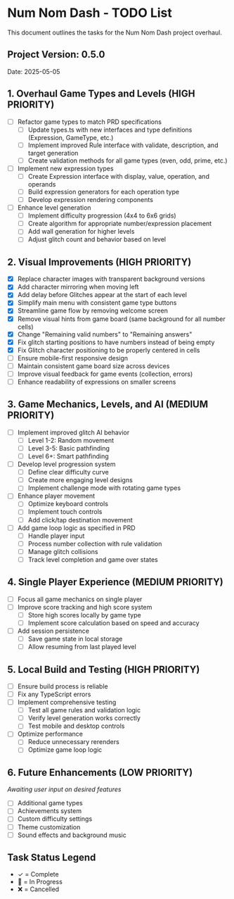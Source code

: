 # Num Nom Dash - TODO List

This document outlines the tasks for the Num Nom Dash project overhaul.

## Project Version: 0.5.0
Date: 2025-05-05

## 1. Overhaul Game Types and Levels (HIGH PRIORITY)

- [ ] Refactor game types to match PRD specifications
  - [ ] Update types.ts with new interfaces and type definitions (Expression, GameType, etc.)
  - [ ] Implement improved Rule interface with validate, description, and target generation
  - [ ] Create validation methods for all game types (even, odd, prime, etc.)
- [ ] Implement new expression types
  - [ ] Create Expression interface with display, value, operation, and operands
  - [ ] Build expression generators for each operation type
  - [ ] Develop expression rendering components
- [ ] Enhance level generation
  - [ ] Implement difficulty progression (4x4 to 6x6 grids)
  - [ ] Create algorithm for appropriate number/expression placement
  - [ ] Add wall generation for higher levels
  - [ ] Adjust glitch count and behavior based on level

## 2. Visual Improvements (HIGH PRIORITY)

- [x] Replace character images with transparent background versions
- [x] Add character mirroring when moving left
- [x] Add delay before Glitches appear at the start of each level
- [x] Simplify main menu with consistent game type buttons
- [x] Streamline game flow by removing welcome screen
- [x] Remove visual hints from game board (same background for all number cells)
- [x] Change "Remaining valid numbers" to "Remaining answers"
- [x] Fix glitch starting positions to have numbers instead of being empty
- [x] Fix Glitch character positioning to be properly centered in cells
- [ ] Ensure mobile-first responsive design
- [ ] Maintain consistent game board size across devices
- [ ] Improve visual feedback for game events (collection, errors)
- [ ] Enhance readability of expressions on smaller screens

## 3. Game Mechanics, Levels, and AI (MEDIUM PRIORITY)

- [ ] Implement improved glitch AI behavior
  - [ ] Level 1-2: Random movement
  - [ ] Level 3-5: Basic pathfinding
  - [ ] Level 6+: Smart pathfinding
- [ ] Develop level progression system
  - [ ] Define clear difficulty curve
  - [ ] Create more engaging level designs
  - [ ] Implement challenge mode with rotating game types
- [ ] Enhance player movement
  - [ ] Optimize keyboard controls
  - [ ] Implement touch controls
  - [ ] Add click/tap destination movement
- [ ] Add game loop logic as specified in PRD
  - [ ] Handle player input
  - [ ] Process number collection with rule validation
  - [ ] Manage glitch collisions
  - [ ] Track level completion and game over states

## 4. Single Player Experience (MEDIUM PRIORITY)

- [ ] Focus all game mechanics on single player
- [ ] Improve score tracking and high score system
  - [ ] Store high scores locally by game type
  - [ ] Implement score calculation based on speed and accuracy
- [ ] Add session persistence
  - [ ] Save game state in local storage
  - [ ] Allow resuming from last played level

## 5. Local Build and Testing (HIGH PRIORITY)

- [ ] Ensure build process is reliable
- [ ] Fix any TypeScript errors
- [ ] Implement comprehensive testing
  - [ ] Test all game rules and validation logic
  - [ ] Verify level generation works correctly
  - [ ] Test mobile and desktop controls
- [ ] Optimize performance
  - [ ] Reduce unnecessary rerenders
  - [ ] Optimize game loop logic

## 6. Future Enhancements (LOW PRIORITY)

*Awaiting user input on desired features*

- [ ] Additional game types
- [ ] Achievements system
- [ ] Custom difficulty settings
- [ ] Theme customization
- [ ] Sound effects and background music

## Task Status Legend

- ✓ = Complete
- 🔄 = In Progress
- ❌ = Cancelled